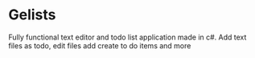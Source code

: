 # Gelists
Fully functional text editor and todo list application made in c#. Add text files as todo, edit files add create to do items and more
